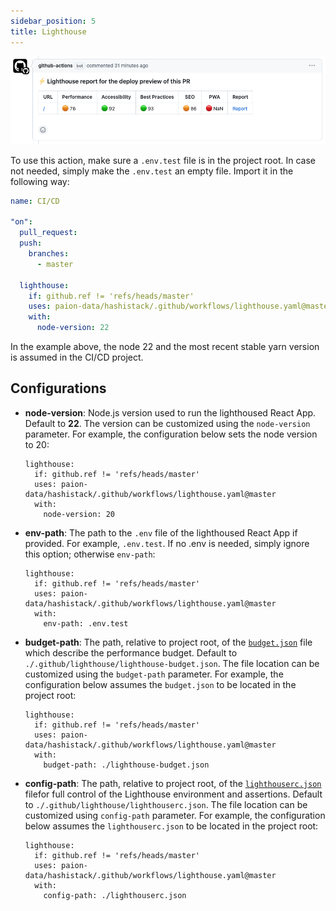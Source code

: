 ```yaml
---
sidebar_position: 5
title: Lighthouse
---
```


![Lighthouse example "Error loading lighthouse-example.png"](./img/lighthouse-example.png)

To use this action, make sure a `.env.test` file is in the project root. In case not needed, simply make the `.env.test`
an empty file. Import it in the following way:

```yaml
name: CI/CD

"on":
  pull_request:
  push:
    branches:
      - master

  lighthouse:
    if: github.ref != 'refs/heads/master'
    uses: paion-data/hashistack/.github/workflows/lighthouse.yaml@master
    with:
      node-version: 22
```

In the example above, the node 22 and the most recent stable yarn version is assumed in the CI/CD project.

Configurations
--------------

- __node-version__: Node.js version used to run the lighthoused React App. Default to __22__. The version can be
  customized using the `node-version` parameter. For example, the configuration below sets the node version to 20:

  ```console
  lighthouse:
    if: github.ref != 'refs/heads/master'
    uses: paion-data/hashistack/.github/workflows/lighthouse.yaml@master
    with:
      node-version: 20
  ```

- __env-path__: The path to the `.env` file of the lighthoused React App if provided. For example, `.env.test`. If no
  .env is needed, simply ignore this option; otherwise `env-path`:

  ```console
  lighthouse:
    if: github.ref != 'refs/heads/master'
    uses: paion-data/hashistack/.github/workflows/lighthouse.yaml@master
    with:
      env-path: .env.test
  ```

- __budget-path__: The path, relative to project root, of the
  [`budget.json`](https://github.com/treosh/lighthouse-ci-action?tab=readme-ov-file#budgetpath) file which describe the
  performance budget. Default to `./.github/lighthouse/lighthouse-budget.json`. The file location can be customized
  using the `budget-path` parameter. For example, the configuration below assumes the `budget.json` to be located in the
  project root:

  ```console
  lighthouse:
    if: github.ref != 'refs/heads/master'
    uses: paion-data/hashistack/.github/workflows/lighthouse.yaml@master
    with:
      budget-path: ./lighthouse-budget.json
  ```

- __config-path__: The path, relative to project root, of the
  [`lighthouserc.json`](https://github.com/GoogleChrome/lighthouse-ci/blob/main/docs/configuration.md) filefor full
  control of the Lighthouse environment and assertions. Default to `./.github/lighthouse/lighthouserc.json`. The file
  location can be customized using `config-path` parameter. For example, the configuration below assumes the
  `lighthouserc.json` to be located in the project root:

  ```console
  lighthouse:
    if: github.ref != 'refs/heads/master'
    uses: paion-data/hashistack/.github/workflows/lighthouse.yaml@master
    with:
      config-path: ./lighthouserc.json
  ```
